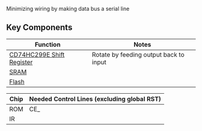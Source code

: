 Minimizing wiring by making data bus a serial line

## Key Components 

| Function | Notes | 
| - | - |
| [CD74HC299E Shift Register](https://www.digikey.com/en/products/detail/texas-instruments/CD74HC299E/376835) | Rotate by feeding output back to input |
| [SRAM](https://www.digikey.com/en/products/detail/microchip-technology/23LCV04M-I-P/22611769) | |
| [Flash](https://www.digikey.com/en/products/detail/microchip-technology/SST25VF080B-50-4C-PAE/4740884)| |

| Chip | Needed Control Lines (excluding global RST) |
| --- | --- |
| ROM | CE_ |
| IR | 
